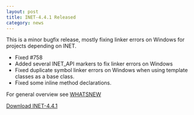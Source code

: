 ```yaml
---
layout: post
title: INET-4.4.1 Released
category: news
---
```

This is a minor bugfix release, mostly fixing linker errors on Windows for projects depending on INET.

- Fixed #758
- Added several INET_API markers to fix linker errors on Windows
- Fixed duplicate symbol linker errors on Windows when using template classes as a base class. 
- Fixed some inline method declarations.

For general overview see [WHATSNEW](https://github.com/inet-framework/inet/blob/v4.4.1/WHATSNEW)

[Download INET-4.4.1](https://github.com/inet-framework/inet/releases/download/v4.4.1/inet-4.4.1-src.tgz)
